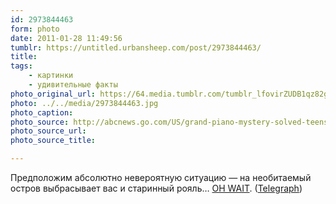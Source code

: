 ```yaml
---
id: 2973844463
form: photo
date: 2011-01-28 11:49:56
tumblr: https://untitled.urbansheep.com/post/2973844463/
title:
tags:
    - картинки
    - удивительные факты
photo_original_url: https://64.media.tumblr.com/tumblr_lfovirZUDB1qz82gvo1_640.jpg
photo: ../../media/2973844463.jpg
photo_caption:
photo_source: http://abcnews.go.com/US/grand-piano-mystery-solved-teens-leave-piano-miami/story?id=12772259
photo_source_url:
photo_source_title:

---
```


<p>Предположим абсолютно невероятную ситуацию — на необитаемый остров выбрасывает вас и старинный рояль… <a href="http://abcnews.go.com/US/grand-piano-mystery-solved-teens-leave-piano-miami/story?id=12772259">OH WAIT</a>. (<a href="http://www.telegraph.co.uk/news/worldnews/northamerica/usa/8285549/Piano-on-beach-sparks-mystery.html">Telegraph</a>)</p>

